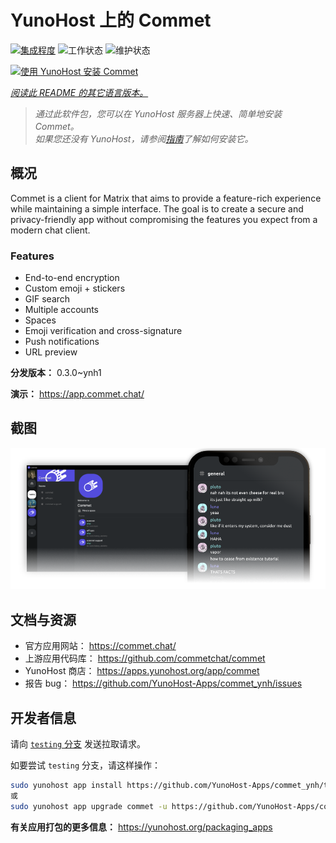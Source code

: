 <!--
注意：此 README 由 <https://github.com/YunoHost/apps/tree/master/tools/readme_generator> 自动生成
请勿手动编辑。
-->

# YunoHost 上的 Commet

[![集成程度](https://dash.yunohost.org/integration/commet.svg)](https://ci-apps.yunohost.org/ci/apps/commet/) ![工作状态](https://ci-apps.yunohost.org/ci/badges/commet.status.svg) ![维护状态](https://ci-apps.yunohost.org/ci/badges/commet.maintain.svg)

[![使用 YunoHost 安装 Commet](https://install-app.yunohost.org/install-with-yunohost.svg)](https://install-app.yunohost.org/?app=commet)

*[阅读此 README 的其它语言版本。](./ALL_README.md)*

> *通过此软件包，您可以在 YunoHost 服务器上快速、简单地安装 Commet。*  
> *如果您还没有 YunoHost，请参阅[指南](https://yunohost.org/install)了解如何安装它。*

## 概况

Commet is a client for Matrix that aims to provide a feature-rich experience while maintaining a simple interface. The goal is to create a secure and privacy-friendly app without compromising the features you expect from a modern chat client.

### Features

- End-to-end encryption
- Custom emoji + stickers
- GIF search
- Multiple accounts
- Spaces
- Emoji verification and cross-signature
- Push notifications
- URL preview


**分发版本：** 0.3.0~ynh1

**演示：** <https://app.commet.chat/>

## 截图

![Commet 的截图](./doc/screenshots/screenshot.png)

## 文档与资源

- 官方应用网站： <https://commet.chat/>
- 上游应用代码库： <https://github.com/commetchat/commet>
- YunoHost 商店： <https://apps.yunohost.org/app/commet>
- 报告 bug： <https://github.com/YunoHost-Apps/commet_ynh/issues>

## 开发者信息

请向 [`testing` 分支](https://github.com/YunoHost-Apps/commet_ynh/tree/testing) 发送拉取请求。

如要尝试 `testing` 分支，请这样操作：

```bash
sudo yunohost app install https://github.com/YunoHost-Apps/commet_ynh/tree/testing --debug
或
sudo yunohost app upgrade commet -u https://github.com/YunoHost-Apps/commet_ynh/tree/testing --debug
```

**有关应用打包的更多信息：** <https://yunohost.org/packaging_apps>
